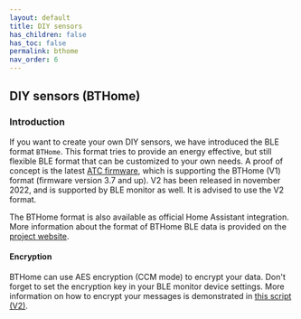 ```yaml
---
layout: default
title: DIY sensors
has_children: false
has_toc: false
permalink: bthome
nav_order: 6
---
```



## DIY sensors (BTHome)


### Introduction

If you want to create your own DIY sensors, we have introduced the
BLE format `BTHome`. This format tries to provide an energy effective,
but still flexible BLE format that can be customized to your own needs.
A proof of concept is the latest [ATC firmware](https://github.com/pvvx/ATC_MiThermometer),
which is supporting the BTHome (V1) format (firmware version 3.7 and up).
V2 has been released in november 2022, and is supported by BLE monitor as well.
It is advised to use the V2 format.

The BTHome format is also available as official Home Assistant integration.
More information about the format of BTHome BLE data is provided on the [project website](https://bthome.io).

#### Encryption

BTHome can use AES encryption (CCM mode) to encrypt your data.
Don't forget to set the encryption key in your BLE monitor device
settings. More information on how to encrypt your messages is
demonstrated in [this script (V2)](https://github.com/Bluetooth-Devices/bthome-ble/blob/main/src/bthome_ble/bthome_v2_encryption.py).

